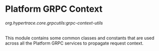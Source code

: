 # Platform GRPC Context
###### org.hypertrace.core.grpcutils:grpc-context-utils

This module contains some common classes and constants that are used across all the Platform
GRPC services to propagate request context.
